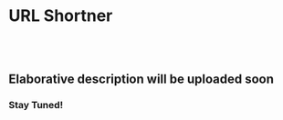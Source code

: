 <body>

<h1>URL Shortner</h1> 
<br></br>
<h2>Elaborative description will be uploaded soon</h2>
<h3>Stay Tuned!</h3>

</body>
